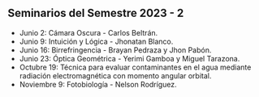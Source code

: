 ## Seminarios del Semestre 2023 - 2

- Junio 2: Cámara Oscura - Carlos Beltrán.
- Junio 9: Intuición y Lógica - Jhonatan Blanco.
- Junio 16: Birrefringencia - Brayan Pedraza y Jhon Pabón.
- Junio 23: Óptica Geométrica - Yerimi Gamboa y Miguel Tarazona.
- Octubre 19: Técnica para evaluar contaminantes en el agua mediante radiación electromagnética con momento angular orbital.
- Noviembre 9: Fotobiología - Nelson Rodríguez.
